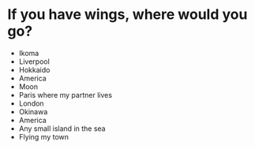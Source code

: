 # If you have wings, where would you go?
- Ikoma
- Liverpool
- Hokkaido
- America
- Moon
- Paris where my partner lives
- London
- Okinawa
- America
- Any small island in the sea
- Flying my town
